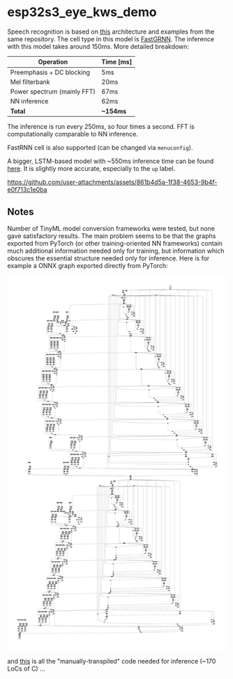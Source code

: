 # esp32s3_eye_kws_demo

Speech recognition is based on [this](https://github.com/microsoft/EdgeML/blob/master/docs/publications/Sha-RNN.pdf)
architecture and examples from the same repository. The cell type in this model is [FastGRNN](https://github.com/microsoft/EdgeML/blob/master/docs/publications/FastGRNN.pdf).
The inference with this model takes around 150ms.
More detailed breakdown:

| Operation                 | Time [ms] |
|---------------------------|-----------|
| Preemphasis + DC blocking | 5ms |
| Mel filterbank | 20ms |
| Power spectrum (mainly FFT) | 67ms |
| NN inference | 62ms |
| **Total** | **~154ms** |

The inference is run every 250ms, so four times a second.
FFT is computationally comparable to NN inference.

FastRNN cell is also supported (can be changed via `menuconfig`).

A bigger, LSTM-based model with ~550ms inference time can be found [here](https://github.com/mryndzionek/esp32s3_eye_kws_demo/tree/lstm_model).
It is slightly more accurate, especially to the `up` label.

https://github.com/user-attachments/assets/861b4d5a-1f38-4653-9b4f-e0f713c1e0ba


## Notes

Number of TinyML model conversion frameworks were tested,
but none gave satisfactory results. The main problem seems
to be that the graphs exported from PyTorch (or other
training-oriented NN frameworks) contain much additional
information needed only for training, but information
which obscures the essential structure needed only for inference.
Here is for example a ONNX graph exported directly from PyTorch:

![graph](images/pytorch_graph.png)

and [this](https://github.com/mryndzionek/esp32s3_eye_kws_demo/blob/main/main/fast_grnn.c) is
all the "manually-transpiled" code needed for inference (~170 LoCs of C) ...

